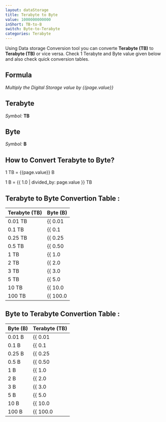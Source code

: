 ```yaml
---
layout: dataStorage
title: Terabyte to Byte
value: 1000000000000
inShort: TB-to-B
switch: Byte-to-Terabyte
categories: Terabyte
---
```


Using Data storage Conversion tool you can converte **Terabyte (TB)** to **Terabyte (TB)** or vice versa. Check 1 Terabyte and Byte value given below and also check quick conversion tables.

## Formula
*Multiply the Digital Storage value by {{page.value}}*

## Terabyte
*Symbol:* **TB**

## Byte
*Symbol:* **B**

## How to Convert Terabyte to Byte?

1 TB = {{page.value}} B

1 B = {{ 1.0 | divided_by: page.value }} TB


## Terabyte to Byte Convertion Table :

| Terabyte (TB) | Byte (B) |
| ---- | ---- |
| 0.01 TB | {{ 0.01 | times: page.value }} B |
| 0.1 TB | {{ 0.1 | times: page.value }} B |
| 0.25 TB | {{ 0.25 | times: page.value }} B |
| 0.5 TB | {{ 0.50 | times: page.value }} B |
| 1 TB | {{ 1.0 | times: page.value }} B |
| 2 TB | {{ 2.0 | times: page.value }} B |
| 3 TB | {{ 3.0 | times: page.value }} B |
| 5 TB | {{ 5.0 | times: page.value }} B |
| 10 TB | {{ 10.0 | times: page.value }} B |
| 100 TB | {{ 100.0 | times: page.value }} B |

## Byte to Terabyte Convertion Table :

| Byte (B) | Terabyte (TB) |
| ---- | ---- |
| 0.01 B | {{ 0.01 | divided_by: page.value }} TB |
| 0.1 B | {{ 0.1 | divided_by: page.value }} TB |
| 0.25 B | {{ 0.25 | divided_by: page.value }} TB |
| 0.5 B | {{ 0.50 | divided_by: page.value }} TB |
| 1 B | {{ 1.0 | divided_by: page.value }} TB |
| 2 B | {{ 2.0 | divided_by: page.value }} TB |
| 3 B | {{ 3.0 | divided_by: page.value }} TB |
| 5 B | {{ 5.0 | divided_by: page.value }} TB |
| 10 B | {{ 10.0 | divided_by: page.value }} TB |
| 100 B | {{ 100.0 | divided_by: page.value }} TB |


<script>
document.getElementById('selectInput')[16].selected = true
document.getElementById('selectOutput')[1].selected = true
</script>
